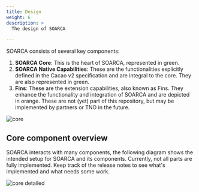 ```yaml
---
title: Design
weight: 6
description: >
  The design of SOARCA
  
---
```


SOARCA consists of several key components:

1. **SOARCA Core**: This is the heart of SOARCA, represented in green.
2. **SOARCA Native Capabilities**: These are the functionalities explicitly defined in the Cacao v2 specification and are integral to the core. They are also represented in green.
3. **Fins**: These are the extension capabilities, also known as Fins. They enhance the functionality and integration of SOARCA and are depicted in orange. These are not (yet) part of this repository, but may be implemented by partners or TNO in the future.

![core](/SOARCA/images/core_color.png)

## Core component overview

SOARCA interacts with many components, the following diagram shows the intended setup for SOARCA and its components. Currently, not all parts are fully implemented. Keep track of the release notes to see what's implemented and what needs some work.

![core detailed](/SOARCA/images/soarca-functional-design.png)
